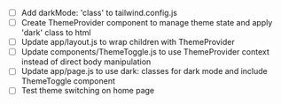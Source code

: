 - [ ] Add darkMode: 'class' to tailwind.config.js
- [ ] Create ThemeProvider component to manage theme state and apply 'dark' class to html
- [ ] Update app/layout.js to wrap children with ThemeProvider
- [ ] Update components/ThemeToggle.js to use ThemeProvider context instead of direct body manipulation
- [ ] Update app/page.js to use dark: classes for dark mode and include ThemeToggle component
- [ ] Test theme switching on home page

